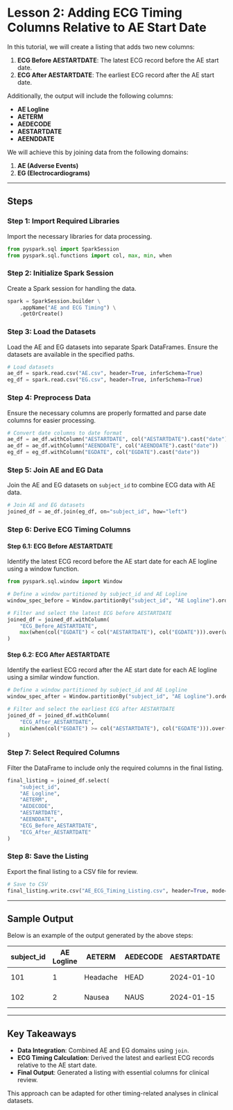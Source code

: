 # Lesson 2: Adding ECG Timing Columns Relative to AE Start Date

In this tutorial, we will create a listing that adds two new columns:

1. **ECG Before AESTARTDATE**: The latest ECG record before the AE start date.
2. **ECG After AESTARTDATE**: The earliest ECG record after the AE start date.

Additionally, the output will include the following columns:

- **AE Logline**
- **AETERM**
- **AEDECODE**
- **AESTARTDATE**
- **AEENDDATE**

We will achieve this by joining data from the following domains:

1. **AE (Adverse Events)**
2. **EG (Electrocardiograms)**

---

## Steps

### Step 1: Import Required Libraries
Import the necessary libraries for data processing.

```python
from pyspark.sql import SparkSession
from pyspark.sql.functions import col, max, min, when
```

### Step 2: Initialize Spark Session
Create a Spark session for handling the data.

```python
spark = SparkSession.builder \
    .appName("AE and ECG Timing") \
    .getOrCreate()
```

### Step 3: Load the Datasets
Load the AE and EG datasets into separate Spark DataFrames. Ensure the datasets are available in the specified paths.

```python
# Load datasets
ae_df = spark.read.csv("AE.csv", header=True, inferSchema=True)
eg_df = spark.read.csv("EG.csv", header=True, inferSchema=True)
```

### Step 4: Preprocess Data
Ensure the necessary columns are properly formatted and parse date columns for easier processing.

```python
# Convert date columns to date format
ae_df = ae_df.withColumn("AESTARTDATE", col("AESTARTDATE").cast("date"))
ae_df = ae_df.withColumn("AEENDDATE", col("AEENDDATE").cast("date"))
eg_df = eg_df.withColumn("EGDATE", col("EGDATE").cast("date"))
```

### Step 5: Join AE and EG Data
Join the AE and EG datasets on `subject_id` to combine ECG data with AE data.

```python
# Join AE and EG datasets
joined_df = ae_df.join(eg_df, on="subject_id", how="left")
```

### Step 6: Derive ECG Timing Columns

#### Step 6.1: ECG Before AESTARTDATE
Identify the latest ECG record before the AE start date for each AE logline using a window function.

```python
from pyspark.sql.window import Window

# Define a window partitioned by subject_id and AE Logline
window_spec_before = Window.partitionBy("subject_id", "AE Logline").orderBy(col("EGDATE").desc())

# Filter and select the latest ECG before AESTARTDATE
joined_df = joined_df.withColumn(
    "ECG_Before_AESTARTDATE",
    max(when(col("EGDATE") < col("AESTARTDATE"), col("EGDATE"))).over(window_spec_before)
)
```

#### Step 6.2: ECG After AESTARTDATE
Identify the earliest ECG record after the AE start date for each AE logline using a similar window function.

```python
# Define a window partitioned by subject_id and AE Logline
window_spec_after = Window.partitionBy("subject_id", "AE Logline").orderBy(col("EGDATE"))

# Filter and select the earliest ECG after AESTARTDATE
joined_df = joined_df.withColumn(
    "ECG_After_AESTARTDATE",
    min(when(col("EGDATE") >= col("AESTARTDATE"), col("EGDATE"))).over(window_spec_after)
)
```

### Step 7: Select Required Columns
Filter the DataFrame to include only the required columns in the final listing.

```python
final_listing = joined_df.select(
    "subject_id",
    "AE Logline",
    "AETERM",
    "AEDECODE",
    "AESTARTDATE",
    "AEENDDATE",
    "ECG_Before_AESTARTDATE",
    "ECG_After_AESTARTDATE"
)
```

### Step 8: Save the Listing
Export the final listing to a CSV file for review.

```python
# Save to CSV
final_listing.write.csv("AE_ECG_Timing_Listing.csv", header=True, mode="overwrite")
```

---

## Sample Output
Below is an example of the output generated by the above steps:

| subject_id | AE Logline | AETERM           | AEDECODE | AESTARTDATE | AEENDDATE  | ECG_Before_AESTARTDATE | ECG_After_AESTARTDATE |
|------------|------------|------------------|----------|-------------|------------|------------------------|-----------------------|
| 101        | 1          | Headache         | HEAD     | 2024-01-10  | 2024-01-15 | 2024-01-05             | 2024-01-12            |
| 102        | 2          | Nausea           | NAUS     | 2024-01-15  | 2024-01-20 | 2024-01-12             | 2024-01-17            |

---

## Key Takeaways
- **Data Integration**: Combined AE and EG domains using `join`.
- **ECG Timing Calculation**: Derived the latest and earliest ECG records relative to the AE start date.
- **Final Output**: Generated a listing with essential columns for clinical review.

This approach can be adapted for other timing-related analyses in clinical datasets.
